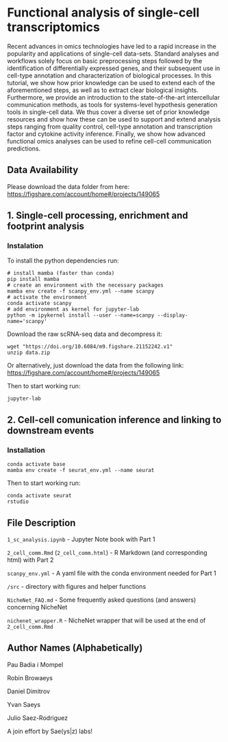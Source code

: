 # Functional analysis of single-cell transcriptomics

Recent advances in omics technologies have led to a rapid increase in the popularity and applications of single-cell data-sets. Standard analyses and workflows solely focus on basic preprocessing steps followed by the identification of differentially expressed genes, and their subsequent use in cell-type annotation and characterization of biological processes. In this tutorial, we show how prior knowledge can be used to extend each of the aforementioned steps, as well as to extract clear biological insights. Furthermore, we provide an introduction to the state-of-the-art intercellular communication methods, as tools for systems-level hypothesis generation tools in single-cell data. We thus cover a diverse set of prior knowledge resources and show how these can be used to support and extend analysis steps ranging from quality control, cell-type annotation and transcription factor and cytokine activity inference. Finally, we show how advanced functional omics analyses can be used to refine cell-cell communication predictions.

## Data Availability
Please download the data folder from here:
https://figshare.com/account/home#/projects/149065


## 1. Single-cell processing, enrichment and footprint analysis

### Instalation
To install the python dependencies run:

```
# install mamba (faster than conda)
pip install mamba
# create an environment with the necessary packages
mamba env create -f scanpy_env.yml --name scanpy
# activate the environment
conda activate scanpy
# add environment as kernel for jupyter-lab
python -m ipykernel install --user --name=scanpy --display-name='scanpy'
```

Download the raw scRNA-seq data and decompress it:
```
wget "https://doi.org/10.6084/m9.figshare.21152242.v1"
unzip data.zip
```
Or alternatively, just download the data from the following link:
https://figshare.com/account/home#/projects/149065


Then to start working run:
```
jupyter-lab
```

## 2. Cell-cell comunication inference and linking to downstream events

### Installation
```
conda activate base
mamba env create -f seurat_env.yml --name seurat
```

Then to start working run:
```
conda activate seurat
rstudio
```

## File Description  

`1_sc_analysis.ipynb` - Jupyter Note book with Part 1  

`2_cell_comm.Rmd` (`2_cell_comm.html`) - R Markdown (and corresponding html) with Part 2  

`scanpy_env.yml` - A yaml file with the conda environment needed for Part 1  

`/src` - directory with figures and helper functions  

`NicheNet_FAQ.md` - Some frequently asked questions (and answers) concerning NicheNet

`nichenet_wrapper.R` - NicheNet wrapper that will be used at the end of `2_cell_comm.Rmd`


## Author Names (Alphabetically)

Pau Badia i Mompel  

Robin Browaeys  

Daniel Dimitrov  

Yvan Saeys  

Julio Saez-Rodriguez  

A join effort by Sae(ys|z) labs!

